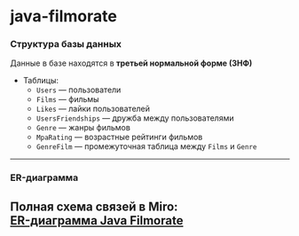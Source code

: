 # java-filmorate
### Структура базы данных
Данные в базе находятся в **третьей нормальной форме (3НФ)**
- Таблицы:
    - `Users` — пользователи
    - `Films` — фильмы
    - `Likes` — лайки пользователей
    - `UsersFriendships` — дружба между пользователями
    - `Genre` — жанры фильмов
    - `MpaRating` — возрастные рейтинги фильмов
    - `GenreFilm` — промежуточная таблица между `Films` и `Genre`
---

### ER-диаграмма

Полная схема связей в **Miro**:  
[ER-диаграмма Java Filmorate](https://miro.com/app/board/uXjVJ0uks6U=/?share_link_id=691903765479)
---